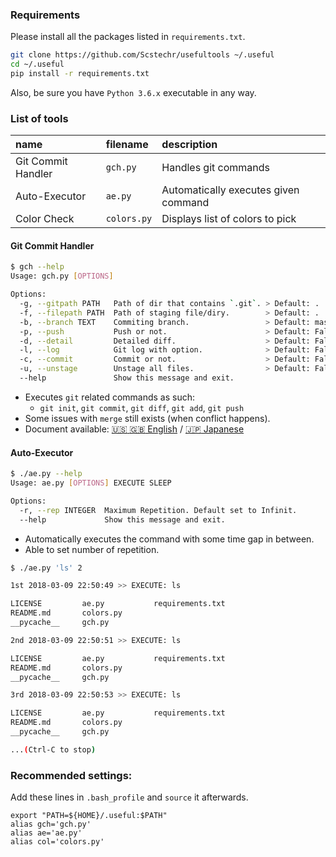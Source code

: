 ### Requirements
Please install all the packages listed in `requirements.txt`.

```bash
git clone https://github.com/Scstechr/usefultools ~/.useful
cd ~/.useful
pip install -r requirements.txt
```
Also, be sure you have `Python 3.6.x` executable in any way.

### List of tools

| name | filename | description |
|:-----|:---------|:------------|
| Git Commit Handler |`gch.py` | Handles git commands |
| Auto-Executor | `ae.py` | Automatically executes given command |
| Color Check | `colors.py` | Displays list of colors to pick |

#### Git Commit Handler
```bash
$ gch --help
Usage: gch.py [OPTIONS]

Options:
  -g, --gitpath PATH   Path of dir that contains `.git`. > Default: .
  -f, --filepath PATH  Path of staging file/diry.        > Default: .
  -b, --branch TEXT    Commiting branch.                 > Default: master
  -p, --push           Push or not.                      > Default: False
  -d, --detail         Detailed diff.                    > Default: False
  -l, --log            Git log with option.              > Default: False
  -c, --commit         Commit or not.                    > Default: False
  -u, --unstage        Unstage all files.                > Default: False
  --help               Show this message and exit.
```
- Executes `git` related commands as such:
	- `git init`, `git commit`, `git diff`, `git add`, `git push`
- Some issues with `merge` still exists (when conflict happens).
- Document available: [:us: :uk: English](doc/gch_doc_en.md) / [:jp: Japanese](doc/gch_doc_jp.md)

#### Auto-Executor
```bash
$ ./ae.py --help
Usage: ae.py [OPTIONS] EXECUTE SLEEP

Options:
  -r, --rep INTEGER  Maximum Repetition. Default set to Infinit.
  --help             Show this message and exit.
```
- Automatically executes the command with some time gap in between.
- Able to set number of repetition.

```bash
$ ./ae.py 'ls' 2

1st 2018-03-09 22:50:49 >> EXECUTE: ls

LICENSE			ae.py			requirements.txt
README.md		colors.py
__pycache__		gch.py

2nd 2018-03-09 22:50:51 >> EXECUTE: ls

LICENSE			ae.py			requirements.txt
README.md		colors.py
__pycache__		gch.py

3rd 2018-03-09 22:50:53 >> EXECUTE: ls

LICENSE			ae.py			requirements.txt
README.md		colors.py
__pycache__		gch.py

...(Ctrl-C to stop)
```

### Recommended settings:
Add these lines in `.bash_profile` and `source` it afterwards.

```bash:.bash_profile
export "PATH=${HOME}/.useful:$PATH"
alias gch='gch.py'
alias ae='ae.py'
alias col='colors.py'
```



